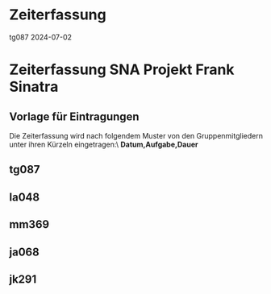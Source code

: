 Zeiterfassung
================
tg087
2024-07-02

# Zeiterfassung SNA Projekt Frank Sinatra

## Vorlage für Eintragungen 

Die Zeiterfassung wird nach folgendem Muster von den Gruppenmitgliedern
unter ihren Kürzeln eingetragen:\ 
**Datum,Aufgabe,Dauer**

## tg087

## la048

## mm369

## ja068

## jk291
